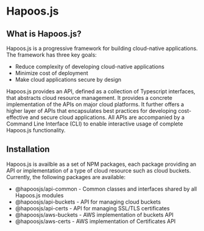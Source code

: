 # Hapoos.js
## What is Hapoos.js?
Hapoos.js is a progressive framework for building cloud-native applications. The framework has three key goals:

* Reduce complexity of developing cloud-native applications
* Minimize cost of deployment
* Make cloud applications secure by design

Hapoos.js provides an API, defined as a collection of Typescript interfaces,  that abstracts cloud resource management. It provides a concrete implementation of the APIs on major cloud platforms. It further offers a higher layer of APIs that encapsulates best practices for developing cost-effective and secure cloud applications. All APIs are accompanied by a Command Line Interface (CLI) to enable interactive usage of complete Hapoos.js functionality.
## Installation
Hapoos.js is availble as a set of NPM packages, each package providing an API or implementation of a type of cloud resource such as cloud buckets. Currently, the following packages are available:
* @hapoosjs/api-common - Common classes and interfaces shared by all Hapoos.js modules
* @hapoosjs/api-buckets - API for managing cloud buckets
* @hapoosjs/api-certs - API for managing SSL/TLS certificates
* @hapoosjs/aws-buckets - AWS implementation of buckets API
* @hapoosjs/aws-certs - AWS implementation of Certificates API